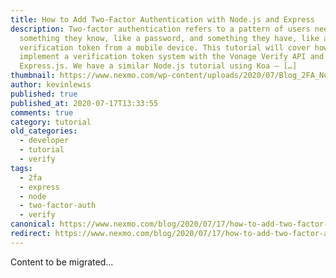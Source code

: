 ```yaml
---
title: How to Add Two-Factor Authentication with Node.js and Express
description: Two-factor authentication refers to a pattern of users needing both
  something they know, like a password, and something they have, like a
  verification token from a mobile device. This tutorial will cover how to
  implement a verification token system with the Vonage Verify API and
  Express.js. We have a similar Node.js tutorial using Koa – […]
thumbnail: https://www.nexmo.com/wp-content/uploads/2020/07/Blog_2FA_Node-js_Express_1200x600.png
author: kevinlewis
published: true
published_at: 2020-07-17T13:33:55
comments: true
category: tutorial
old_categories:
  - developer
  - tutorial
  - verify
tags:
  - 2fa
  - express
  - node
  - two-factor-auth
  - verify
canonical: https://www.nexmo.com/blog/2020/07/17/how-to-add-two-factor-authentication-with-node-js-and-express
redirect: https://www.nexmo.com/blog/2020/07/17/how-to-add-two-factor-authentication-with-node-js-and-express
---
```

Content to be migrated...